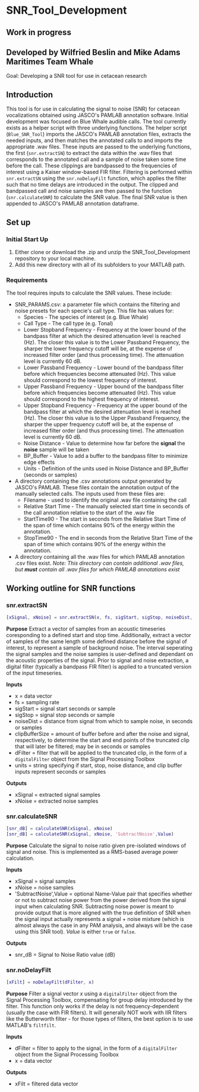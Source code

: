 # SNR_Tool_Development
## Work in progress  
Developed by Wilfried Beslin and Mike Adams  
Maritimes Team Whale
-------------------
Goal: Developing a SNR tool for use in cetacean research

## Introduction
This tool is for use in calculating the signal to noise (SNR) for cetacean vocalizations obtained using JASCO's PAMLAB annotation software.
Initial development was focused on Blue Whale audible calls. The tool currently exists as a helper script with three underlying functions. The helper script (`Blue_SNR_Tool`) imports the JASCO's PAMLAB annotation files, extracts the needed inputs, and then matches the annotated calls to and imports the appropriate .wav files. These inputs are passed to the underlying functions, the first (`snr.extractSN`) to extract the data within the .wav files that corresponds to the annotated call and a sample of noise taken some time before the call. These clippings are bandpassed to the frequencies of interest using a Kaiser window-based FIR filter. Filtering is performed within `snr.extractSN` using the `snr.noDelayFilt` function, which applies the filter such that no time delays are introduced in the output. The clipped and bandpassed call and noise samples are then passed to the function (`snr.calculateSNR`) to calculate the SNR value. The final SNR value is then appended to JASCO's PAMLAB annotation dataframe.  

## Set up

### Initial Start Up
1) Either clone or download the .zip and unzip the SNR_Tool_Development repository to your local machine.
2) Add this new directory with all of its subfolders to your MATLAB path.
### Requirements

The tool requires inputs to calculate the SNR values. These include:
  -  SNR_PARAMS.csv: a parameter file which contains the filtering and noise presets for each specie's call type. This file has values for:
      - Species - The species of interest (e.g. Blue Whale)
      - Call Type - The call type (e.g. Tonal) 
      - Lower Stopband Frequency - Frequency at the lower bound of the bandpass filter at which the desired attenuation level is reached (Hz). The closer this value is to the Lower Passband Frequency, the sharper the lower frequency cutoff will be, at the expense of increased filter order (and thus processing time). The attenuation level is currently 60 dB.
      - Lower Passband Frequency - Lower bound of the bandpass filter before which frequencies become attenuated (Hz). This value should correspond to the lowest frequency of interest.
      - Upper Passband Frequency - Upper bound of the bandpass filter before which frequencies become attenuated (Hz). This value should correspond to the highest frequency of interest.
      - Upper Stopband Frequency - Frequency at the upper bound of the bandpass filter at which the desired attenuation level is reached (Hz). The closer this value is to the Upper Passband Frequency, the sharper the upper frequency cutoff will be, at the expense of increased filter order (and thus processing time). The attenuation level is currently 60 dB.
      - Noise Distance - Value to determine how far before the **signal** the **noise** sample will be taken
      - BP_Buffer - Value to add a buffer to the bandpass filter to minimize edge effects
      - Units - Definition of the units used in Noise Distance and BP_Buffer (seconds or samples)
- A directory containing the .csv annotations output generated by JASCO's PAMLAB. These files contain the annotation output of the manually selected calls. The inputs used from these files are:
  - Filename - used to identify the original .wav file containing the call
  - Relative Start Time - The manually selected start time in seconds of the call annotation relative to the start of the .wav file
  - StartTime90 - The start in seconds from the Relative Start Time of the span of time which contains 90% of the energy within the annotation.
  - StopTime90 -  The end in seconds from the Relative Start Time of the span of time which contains 90% of the energy within the annotation.
- A directory containing all the .wav files for which PAMLAB annotation .csv files exist. *Note: This directory can contain additional .wav files, but **must** contain all .wav files for which PAMLAB annotations exist*   

## Working outline for SNR functions

### **snr.extractSN**
```matlab
[xSignal, xNoise] = snr.extractSN(x, fs, sigStart, sigStop, noiseDist, clipBufferSize, dFilter, units)
```
**Purpose**
Extract a vector of samples from an acoustic timeseries coresponding to a defined start and stop time. Additionally, extract a vector of samples of the same length some defined distance before the signal of interest, to represent a sample of background noise. The interval seperating the signal samples and the noise samples is user-defined and dependant on the acoustic properties of the signal. Prior to signal and noise extraction, a digital filter (typically a bandpass FIR filter) is applied to a truncated version of the input timeseries. 

**Inputs**
- x = data vector
- fs = sampling rate
- sigStart = signal start seconds or sample
- sigStop = signal stop seconds or sample
- noiseDist = distance from signal from which to sample noise, in seconds or samples
- clipBufferSize = amount of buffer before and after the noise and signal, respectively, to determine the start and end points of the truncated clip that will later be filtered; may be in seconds or samples
- dFilter = filter that will be applied to the truncated clip, in the form of a `digitalFilter` object from the Signal Processing Toolbox
- units = string specifying if start, stop, noise distance, and clip buffer inputs represent seconds or samples

**Outputs**
- xSignal = extracted signal samples
- xNoise = extracted noise samples

### **snr.calculateSNR**
```matlab
[snr_dB] = calculateSNR(xSignal, xNoise)
[snr_dB] = calculateSNR(xSignal, xNoise, 'SubtractNoise',Value)
```
**Purpose**
Calculate the signal to noise ratio given pre-isolated windows of signal and noise. This is implemented as a RMS-based average power calculation.

**Inputs**
- xSignal = signal samples
- xNoise = noise samples
- 'SubtractNoise',Value = optional Name-Value pair that specifies whether or not to subtract noise power from the power derived from the signal input when calculating SNR. Subtracting noise power is meant to provide output that is more aligned with the true definition of SNR when the signal input actually represents a signal + noise mixture (which is almost always the case in any PAM analysis, and always will be the case using this SNR tool). *Value* is either `true` or `false`.

**Outputs**
- snr_dB = Signal to Noise Ratio value (dB)

### **snr.noDelayFilt**
```matlab
[xFilt] = noDelayFilt(dFilter, x)
```
**Purpose**
Filter a signal vector *x* using a `digitalFilter` object from the Signal Processing Toolbox, compensating for group delay introduced by the filter. This function only works if the delay is not frequency-dependent (usually the case with FIR filters). It will generally NOT work with IIR filters like the Butterworth filter - for those types of filters, the best option is to use MATLAB's `filtfilt`.

**Inputs**
- dFilter = filter to apply to the signal, in the form of a `digitalFilter` object from the Signal Processing Toolbox
- x = data vector

**Outputs**
- xFilt = filtered data vector

